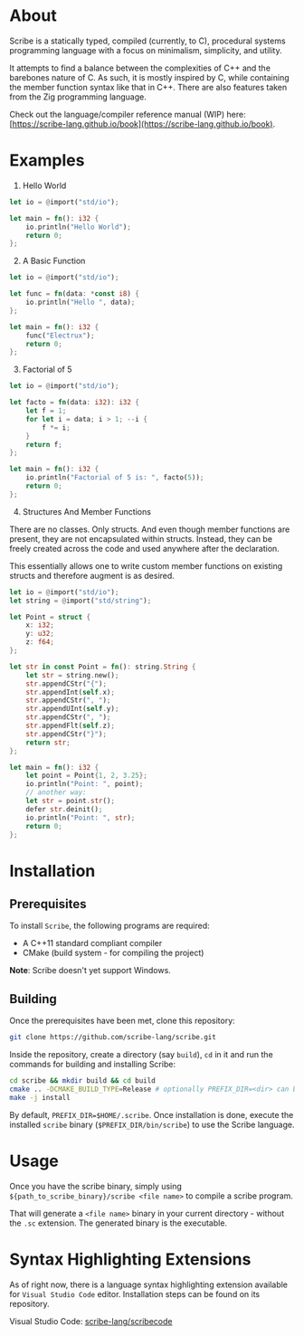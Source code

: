 # About

Scribe is a statically typed, compiled (currently, to C), procedural systems programming language with a focus on minimalism, simplicity, and utility.

It attempts to find a balance between the complexities of C++ and the barebones nature of C. As such, it is mostly inspired by C, while containing the member function syntax like that in C++.
There are also features taken from the Zig programming language.

Check out the language/compiler reference manual (WIP) here: [https://scribe-lang.github.io/book](https://scribe-lang.github.io/book).

# Examples

1. Hello World

```rs
let io = @import("std/io");

let main = fn(): i32 {
	io.println("Hello World");
	return 0;
};
```

2. A Basic Function

```rs
let io = @import("std/io");

let func = fn(data: *const i8) {
	io.println("Hello ", data);
};

let main = fn(): i32 {
	func("Electrux");
	return 0;
};
```

3. Factorial of 5

```rs
let io = @import("std/io");

let facto = fn(data: i32): i32 {
	let f = 1;
	for let i = data; i > 1; --i {
		f *= i;
	}
	return f;
};

let main = fn(): i32 {
	io.println("Factorial of 5 is: ", facto(5));
	return 0;
};
```

4. Structures And Member Functions

There are no classes. Only structs. And even though member functions are present, they are not encapsulated within structs.
Instead, they can be freely created across the code and used anywhere after the declaration.

This essentially allows one to write custom member functions on existing structs and therefore augment is as desired.

```rs
let io = @import("std/io");
let string = @import("std/string");

let Point = struct {
	x: i32;
	y: u32;
	z: f64;
};

let str in const Point = fn(): string.String {
	let str = string.new();
	str.appendCStr("{");
	str.appendInt(self.x);
	str.appendCStr(", ");
	str.appendUInt(self.y);
	str.appendCStr(", ");
	str.appendFlt(self.z);
	str.appendCStr("}");
	return str;
};

let main = fn(): i32 {
	let point = Point{1, 2, 3.25};
	io.println("Point: ", point);
	// another way:
	let str = point.str();
	defer str.deinit();
	io.println("Point: ", str);
	return 0;
};
```

# Installation

## Prerequisites

To install `Scribe`, the following programs are required:
* A C++11 standard compliant compiler
* CMake (build system - for compiling the project)

**Note**: Scribe doesn't yet support Windows.

## Building

Once the prerequisites have been met, clone this repository:
```sh
git clone https://github.com/scribe-lang/scribe.git
```

Inside the repository, create a directory (say `build`), `cd` in it and run the commands for building and installing Scribe:
```sh
cd scribe && mkdir build && cd build
cmake .. -DCMAKE_BUILD_TYPE=Release # optionally PREFIX_DIR=<dir> can be set before this
make -j install
```

By default, `PREFIX_DIR=$HOME/.scribe`.
Once installation is done, execute the installed `scribe` binary (`$PREFIX_DIR/bin/scribe`) to use the Scribe language.

# Usage

Once you have the scribe binary, simply using `${path_to_scribe_binary}/scribe <file name>` to compile a scribe program.

That will generate a `<file name>` binary in your current directory - without the `.sc` extension. The generated binary is the executable.

# Syntax Highlighting Extensions

As of right now, there is a language syntax highlighting extension available for `Visual Studio Code` editor.
Installation steps can be found on its repository.

Visual Studio Code: [scribe-lang/scribecode](https://github.com/scribe-lang/scribecode.git)
